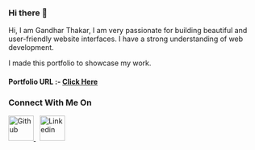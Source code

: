 ### Hi there 👋

Hi, I am Gandhar Thakar, I am very passionate for building beautiful and user-friendly website interfaces. I have a strong understanding of web development.

I made this portfolio to showcase my work.

#### Portfolio URL :- [Click Here](https://gandharthakar.github.io/gt-portfolio)

### Connect With Me On

<p>
    <a href="https://github.com/gandharthakar" title="Follow me on GitHub" target="_blank">
        <img src="https://lh3.googleusercontent.com/u/0/d/1KH-v3RaYkWsz2nNOJoQ4rcrPtuLvQL_h=w1920-h653-iv1" width="50px" height="50px" alt="Github" />
    </a>
    &nbsp;
    <a href="https://www.linkedin.com/in/gandhar-thakar-1b9650148/" title="Follow me on Linkedin" target="_blank">
        <img src="https://lh3.googleusercontent.com/u/0/d/1PhmhEc47lub4fPQy7DFOEjq-gRQVd5QU=w1920-h653-iv1" width="50px" height="50px" alt="Linkedin" />
    </a>
</p>

<!--
**gandharthakar/gandharthakar** is a ✨ _special_ ✨ repository because its `README.md` (this file) appears on your GitHub profile.

Here are some ideas to get you started:

- 🔭 I’m currently working on ...
- 🌱 I’m currently learning ...
- 👯 I’m looking to collaborate on ...
- 🤔 I’m looking for help with ...
- 💬 Ask me about ...
- 📫 How to reach me: ...
- 😄 Pronouns: ...
- ⚡ Fun fact: ...
-->
